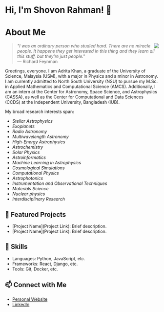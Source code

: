 # Hi, I'm Shovon Rahman! 👋
# About Me

<p>
  <img align="right" src="https://github.com/shovon-rah/shovon-rah/tree/main/assets/header.jpeg" />
</p>

> *"I was an ordinary person who studied hard. There are no miracle people. It happens they get interested in this thing and they learn all this stuff, but they’re just people."*  
> — Richard Feynman

Greetings, everyone. I am Adrita Khan, a graduate of the University of Science, Malaysia (USM), with a major in Physics and a minor in Astronomy. I am currently admitted to North South University (NSU) to pursue my M.Sc. in Applied Mathematics and Computational Science (AMCS). Additionally, I am an intern at the Center for Astronomy, Space Science, and Astrophysics (CASSA), as well as the Center for Computational and Data Sciences (CCDS) at the Independent University, Bangladesh (IUB).

My broad research interests span:

- *Stellar Astrophysics*
- *Exoplanets*
- *Radio Astronomy*
- *Multiwavelength Astronomy*
- *High-Energy Astrophysics*
- *Astrochemistry*
- *Solar Physics*
- *Astroinformatics*
- *Machine Learning in Astrophysics*
- *Cosmological Simulations*
- *Computational Physics*
- *Astrophotonics*
- *Instrumentation and Observational Techniques*
- *Materials Science*
- *Nuclear physics*
- *Interdisciplinary Research*


## 🌟 Featured Projects
- [Project Name](Project Link): Brief description.
- [Project Name](Project Link): Brief description.

## 💼 Skills
- Languages: Python, JavaScript, etc.
- Frameworks: React, Django, etc.
- Tools: Git, Docker, etc.

## 📫 Connect with Me
- [Personal Website](https://yourwebsite.com)
- [LinkedIn](https://linkedin.com/in/yourprofile)
